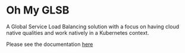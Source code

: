 # Oh My GLSB

A Global Service Load Balancing solution with a focus on having cloud native qualities and work natively in a Kubernetes context.

Please see the documentation [here](/docs/index.md)